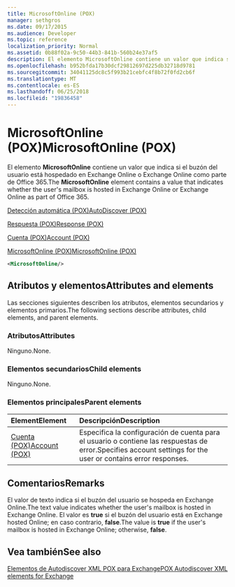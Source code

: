 ```yaml
---
title: MicrosoftOnline (POX)
manager: sethgros
ms.date: 09/17/2015
ms.audience: Developer
ms.topic: reference
localization_priority: Normal
ms.assetid: 0b88f02a-9c50-44b3-841b-560b24e37af5
description: El elemento MicrosoftOnline contiene un valor que indica si el buzón del usuario está hospedado en Exchange Online o Exchange Online como parte de Office 365.
ms.openlocfilehash: b952bfda17b30dcf29812697d225db32718d9781
ms.sourcegitcommit: 34041125dc8c5f993b21cebfc4f8b72f0fd2cb6f
ms.translationtype: MT
ms.contentlocale: es-ES
ms.lasthandoff: 06/25/2018
ms.locfileid: "19836458"
---
```

# <a name="microsoftonline-pox"></a><span data-ttu-id="feeb0-103">MicrosoftOnline (POX)</span><span class="sxs-lookup"><span data-stu-id="feeb0-103">MicrosoftOnline (POX)</span></span>

<span data-ttu-id="feeb0-104">El elemento **MicrosoftOnline** contiene un valor que indica si el buzón del usuario está hospedado en Exchange Online o Exchange Online como parte de Office 365.</span><span class="sxs-lookup"><span data-stu-id="feeb0-104">The **MicrosoftOnline** element contains a value that indicates whether the user's mailbox is hosted in Exchange Online or Exchange Online as part of Office 365.</span></span> 
  
[<span data-ttu-id="feeb0-105">Detección automática (POX)</span><span class="sxs-lookup"><span data-stu-id="feeb0-105">AutoDiscover (POX)</span></span>](autodiscover-pox.md)
  
[<span data-ttu-id="feeb0-106">Respuesta (POX)</span><span class="sxs-lookup"><span data-stu-id="feeb0-106">Response (POX)</span></span>](response-pox.md)
  
[<span data-ttu-id="feeb0-107">Cuenta (POX)</span><span class="sxs-lookup"><span data-stu-id="feeb0-107">Account (POX)</span></span>](account-pox.md)
  
[<span data-ttu-id="feeb0-108">MicrosoftOnline (POX)</span><span class="sxs-lookup"><span data-stu-id="feeb0-108">MicrosoftOnline (POX)</span></span>](microsoftonline-pox.md)
  
```XML
<MicrosoftOnline/>
```

## <a name="attributes-and-elements"></a><span data-ttu-id="feeb0-109">Atributos y elementos</span><span class="sxs-lookup"><span data-stu-id="feeb0-109">Attributes and elements</span></span>

<span data-ttu-id="feeb0-110">Las secciones siguientes describen los atributos, elementos secundarios y elementos primarios.</span><span class="sxs-lookup"><span data-stu-id="feeb0-110">The following sections describe attributes, child elements, and parent elements.</span></span>
  
### <a name="attributes"></a><span data-ttu-id="feeb0-111">Atributos</span><span class="sxs-lookup"><span data-stu-id="feeb0-111">Attributes</span></span>

<span data-ttu-id="feeb0-112">Ninguno.</span><span class="sxs-lookup"><span data-stu-id="feeb0-112">None.</span></span>
  
### <a name="child-elements"></a><span data-ttu-id="feeb0-113">Elementos secundarios</span><span class="sxs-lookup"><span data-stu-id="feeb0-113">Child elements</span></span>

<span data-ttu-id="feeb0-114">Ninguno.</span><span class="sxs-lookup"><span data-stu-id="feeb0-114">None.</span></span>
  
### <a name="parent-elements"></a><span data-ttu-id="feeb0-115">Elementos principales</span><span class="sxs-lookup"><span data-stu-id="feeb0-115">Parent elements</span></span>

|<span data-ttu-id="feeb0-116">**Element**</span><span class="sxs-lookup"><span data-stu-id="feeb0-116">**Element**</span></span>|<span data-ttu-id="feeb0-117">**Descripción**</span><span class="sxs-lookup"><span data-stu-id="feeb0-117">**Description**</span></span>|
|:-----|:-----|
|[<span data-ttu-id="feeb0-118">Cuenta (POX)</span><span class="sxs-lookup"><span data-stu-id="feeb0-118">Account (POX)</span></span>](account-pox.md) <br/> |<span data-ttu-id="feeb0-119">Especifica la configuración de cuenta para el usuario o contiene las respuestas de error.</span><span class="sxs-lookup"><span data-stu-id="feeb0-119">Specifies account settings for the user or contains error responses.</span></span>  <br/> |
   
## <a name="remarks"></a><span data-ttu-id="feeb0-120">Comentarios</span><span class="sxs-lookup"><span data-stu-id="feeb0-120">Remarks</span></span>

<span data-ttu-id="feeb0-121">El valor de texto indica si el buzón del usuario se hospeda en Exchange Online.</span><span class="sxs-lookup"><span data-stu-id="feeb0-121">The text value indicates whether the user's mailbox is hosted in Exchange Online.</span></span> <span data-ttu-id="feeb0-122">El valor es **true** si el buzón del usuario está en Exchange hosted Online; en caso contrario, **false**.</span><span class="sxs-lookup"><span data-stu-id="feeb0-122">The value is **true** if the user's mailbox is hosted in Exchange Online; otherwise, **false**.</span></span>
  
## <a name="see-also"></a><span data-ttu-id="feeb0-123">Vea también</span><span class="sxs-lookup"><span data-stu-id="feeb0-123">See also</span></span>



[<span data-ttu-id="feeb0-124">Elementos de Autodiscover XML POX para Exchange</span><span class="sxs-lookup"><span data-stu-id="feeb0-124">POX Autodiscover XML elements for Exchange</span></span>](pox-autodiscover-xml-elements-for-exchange.md)

